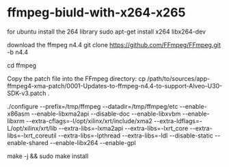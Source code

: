# ffmpeg-biuld-with-x264-x265

for ubuntu
install the 264 library
sudo apt-get install x264 libx264-dev

download the ffmpeg n4.4
git clone https://github.com/FFmpeg/FFmpeg.git -b n4.4

cd ffmpeg

Copy the patch file into the FFmpeg directory:
cp /path/to/sources/app-ffmpeg4-xma-patch/0001-Updates-to-ffmpeg-n4.4-to-support-Alveo-U30-SDK-v3.patch .

./configure --prefix=/tmp/ffmpeg --datadir=/tmp/ffmpeg/etc  --enable-x86asm --enable-libxma2api --disable-doc --enable-libxvbm --enable-libxrm --extra-cflags=-I/opt/xilinx/xrt/include/xma2 --extra-ldflags=-L/opt/xilinx/xrt/lib --extra-libs=-lxma2api --extra-libs=-lxrt_core --extra-libs=-lxrt_coreutil --extra-libs=-lpthread --extra-libs=-ldl --disable-static --enable-shared  --enable-libx264 --enable-gpl 

make -j && sudo make install
